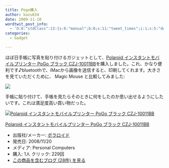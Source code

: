 ```yaml
---
title: Pogo購入
author: kazu634
date: 2009-11-10
wordtwit_post_info:
  - 'O:8:"stdClass":13:{s:6:"manual";b:0;s:11:"tweet_times";i:1;s:5:"delay";i:0;s:7:"enabled";i:1;s:10:"separation";s:2:"60";s:7:"version";s:3:"3.7";s:14:"tweet_template";b:0;s:6:"status";i:2;s:6:"result";a:0:{}s:13:"tweet_counter";i:2;s:13:"tweet_log_ids";a:1:{i:0;i:4915;}s:9:"hash_tags";a:0:{}s:8:"accounts";a:1:{i:0;s:7:"kazu634";}}'
categories:
  - Gadget

---
```

<div class="section">
<p>
    ほぼ日手帳に写真を貼り付けるガジェットとして、<a href="http://d.hatena.ne.jp/asin/B001L4MN7M" onclick="__gaTracker('send', 'event', 'outbound-article', 'http://d.hatena.ne.jp/asin/B001L4MN7M', 'Polaroid インスタントモバイルプリンター PoGo ブラック CZJ-10011BB');">Polaroid インスタントモバイルプリンター PoGo ブラック CZJ-10011BB</a>を購入しました。これ、かなり便利です♪bluetoothで、iMacから画像を送信すると、印刷してくれます。大きさを見ていただくために、 Magic Mouse と比較してみました:
</p>
  
<p>
<center>
</center>
</p>
  
<p>
<a href="http://flickr.com/photos/42332031@N02/4092857438/" onclick="__gaTracker('send', 'event', 'outbound-article', 'http://flickr.com/photos/42332031@N02/4092857438/', '');" title="Pogo and Magic Mouse"><img src="http://farm3.static.flickr.com/2622/4092857438_1367d26a74.jpg" /></a>
</p></p> 
  
<p>
    手帳に貼り付けて、手帳を見たらそのときに何をしたのか思い出せるようにしたいです。これは満足度高い買い物だった。
</p>
  
<div class="hatena-asin-detail">
<a href="http://www.amazon.co.jp/dp/B001L4MN7M/?tag=hatena_st1-22&ascsubtag=d-7ibv" onclick="__gaTracker('send', 'event', 'outbound-article', 'http://www.amazon.co.jp/dp/B001L4MN7M/?tag=hatena_st1-22&ascsubtag=d-7ibv', '');"><img src="https://images-na.ssl-images-amazon.com/images/I/41sYOf8ynYL._SL160_.jpg" class="hatena-asin-detail-image" alt="Polaroid インスタントモバイルプリンター PoGo ブラック CZJ-10011BB" title="Polaroid インスタントモバイルプリンター PoGo ブラック CZJ-10011BB" /></a></p> 
    
<div class="hatena-asin-detail-info">
<p class="hatena-asin-detail-title">
<a href="http://www.amazon.co.jp/dp/B001L4MN7M/?tag=hatena_st1-22&ascsubtag=d-7ibv" onclick="__gaTracker('send', 'event', 'outbound-article', 'http://www.amazon.co.jp/dp/B001L4MN7M/?tag=hatena_st1-22&ascsubtag=d-7ibv', 'Polaroid インスタントモバイルプリンター PoGo ブラック CZJ-10011BB');">Polaroid インスタントモバイルプリンター PoGo ブラック CZJ-10011BB</a>
</p>
      
<ul>
<li>
<span class="hatena-asin-detail-label">出版社/メーカー:</span> <a href="http://d.hatena.ne.jp/keyword/%A5%DD%A5%E9%A5%ED%A5%A4%A5%C9" onclick="__gaTracker('send', 'event', 'outbound-article', 'http://d.hatena.ne.jp/keyword/%A5%DD%A5%E9%A5%ED%A5%A4%A5%C9', 'ポラロイド');" class="keyword">ポラロイド</a>
</li>
<li>
<span class="hatena-asin-detail-label">発売日:</span> 2008/11/20
</li>
<li>
<span class="hatena-asin-detail-label">メディア:</span> Personal Computers
</li>
<li>
<span class="hatena-asin-detail-label">購入</span>: 1人 <span class="hatena-asin-detail-label">クリック</span>: 229回
</li>
<li>
<a href="http://d.hatena.ne.jp/asin/B001L4MN7M" onclick="__gaTracker('send', 'event', 'outbound-article', 'http://d.hatena.ne.jp/asin/B001L4MN7M', 'この商品を含むブログ (28件) を見る');" target="_blank">この商品を含むブログ (28件) を見る</a>
</li>
</ul>
</div>
    
<div class="hatena-asin-detail-foot">
</div>
</div>
</div>
